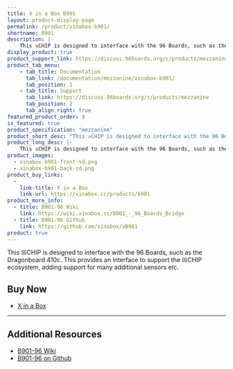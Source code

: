 ```yaml
---
title: X in a Box B901
layout: product-display-page
permalink: /product/xinabox-b901/
shortname: B901
description: |-
    This ☒CHIP is designed to interface with the 96 Boards, such as the Dragonboard 410c. This provides an interface to support the ☒CHIP ecosystem, adding support for many additional sensors etc.
display_product: true
product_support_link: https://discuss.96boards.org/c/products/mezzanine
product_tab_menu:
    - tab_title: Documentation
      tab_link: /documentation/mezzanine/xinabox-b901/
      tab_position: 1
    - tab_title: Support
      tab_link: https://discuss.96boards.org/c/products/mezzanine
      tab_position: 2
      tab_align_right: true
featured_product_order: 9
is_featured: true
product_specification: "mezzanine"
product_short_desc: "This ☒CHIP is designed to interface with the 96 Boards, such as the Dragonboard 410c. This provides an interface to support the ☒CHIP ecosystem, adding support for many additional sensors etc."
product_long_desc: |-
    This ☒CHIP is designed to interface with the 96 Boards, such as the Dragonboard 410c. This provides an interface to support the ☒CHIP ecosystem, adding support for many additional sensors etc.
product_images:
  - xinabox-b901-front-sd.png
  - xinabox-b901-back-sd.png
product_buy_links:
  -
    link-title: X in a Box
    link-url: https://xinabox.cc/products/b901
product_more_info:
  - title: B901-96 Wiki
    link: https://wiki.xinabox.cc/B901_-_96_Boards_Bridge
  - title: B901-96 Github
    link: https://github.com/xinabox/xB901
product: true
---
```


This ☒CHIP is designed to interface with the 96 Boards, such as the Dragonboard 410c. This provides an interface to support the ☒CHIP ecosystem, adding support for many additional sensors etc.

## Buy Now

- [X in a Box](https://xinabox.cc/products/b901)

***

## Additional Resources

- [B901-96 Wiki](https://wiki.xinabox.cc/B901_-_96_Boards_Bridge)
- [B901-96 on Github](https://github.com/xinabox/xB901)


